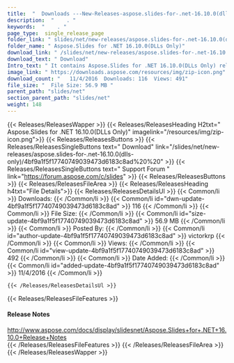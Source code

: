 ```yaml
---
title:  "  Downloads ---New-Releases-aspose.slides-for-.net-16.10.0(dlls-only) . " 
description:  "    . " 
keywords:  "    . " 
page_type:  single_release_page
folder_link: " slides/net/new-releases/aspose.slides-for-.net-16.10.0(dlls-only)/"
folder_name: " Aspose.Slides for .NET 16.10.0(DLLs Only)"
download_link: " /slides/net/new-releases/aspose.slides-for-.net-16.10.0(dlls-only)/4bf9a1f5f17740749039473d6183c8ad"
download_text: " Download"
Intro_text: " It contains Aspose.Slides for .NET 16.10.0(DLLs Only) release."
image_link: " https://downloads.aspose.com/resources/img/zip-icon.png"
download_count: "   11/4/2016  Downloads: 116  Views: 491"
file_size: "  File Size: 56.9 MB "
parent_path: "slides/net"
section_parent_path: "slides/net"
weight: 148 
---
```


{{< Releases/ReleasesWapper >}}
  {{< Releases/ReleasesHeading H2txt=" Aspose.Slides for .NET 16.10.0(DLLs Only)" imagelink="/resources/img/zip-icon.png">}}
  {{< Releases/ReleasesButtons >}}
    {{< Releases/ReleasesSingleButtons text=" Download" link="/slides/net/new-releases/aspose.slides-for-.net-16.10.0(dlls-only)/4bf9a1f5f17740749039473d6183c8ad%20%20" >}}
    {{< Releases/ReleasesSingleButtons text=" Support Forum " link="https://forum.aspose.com/c/slides" >}}
  {{< Releases/ReleasesButtons >}}
  {{< Releases/ReleasesFileArea >}}
    {{< Releases/ReleasesHeading h4txt="File Details">}}
    {{< Releases/ReleasesDetailsUl >}}
            {{< Common/li  >}} Downloads: {{< /Common/li >}} 
      {{< Common/li id="dwn-update-4bf9a1f5f17740749039473d6183c8ad" >}} 116 {{< /Common/li >}} 
      {{< Common/li  >}} File Size: {{< /Common/li >}} 
      {{< Common/li id="size-update-4bf9a1f5f17740749039473d6183c8ad" >}} 56.9 MB {{< /Common/li >}} 
      {{< Common/li  >}} Posted By: {{< /Common/li >}} 
      {{< Common/li id="author-update-4bf9a1f5f17740749039473d6183c8ad" >}} victorkrp {{< /Common/li >}} 
      {{< Common/li  >}} Views: {{< /Common/li >}} 
      {{< Common/li id="view-update-4bf9a1f5f17740749039473d6183c8ad" >}} 492 {{< /Common/li >}} 
      {{< Common/li  >}} Date Added: {{< /Common/li >}} 
      {{< Common/li id="added-update-4bf9a1f5f17740749039473d6183c8ad" >}} 11/4/2016 {{< /Common/li >}} 

    {{< /Releases/ReleasesDetailsUl >}}

  {{< Releases/ReleasesFileFeatures >}}
      <h4>Release Notes</h4><div><a href="http://www.aspose.com/docs/display/slidesnet/Aspose.Slides+for+.NET+16.10.0+Release+Notes">http://www.aspose.com/docs/display/slidesnet/Aspose.Slides+for+.NET+16.10.0+Release+Notes</a></div>
  {{< /Releases/ReleasesFileFeatures >}}
 {{< /Releases/ReleasesFileArea >}}
{{< /Releases/ReleasesWapper >}}


